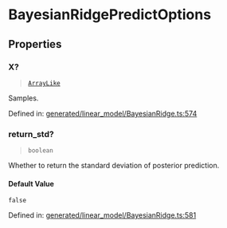 # BayesianRidgePredictOptions

## Properties

### X?

> [`ArrayLike`](../types/ArrayLike.md)

Samples.

Defined in:  [generated/linear\_model/BayesianRidge.ts:574](https://github.com/transitive-bullshit/scikit-learn-ts/blob/122b3c0/packages/sklearn/src/generated/linear_model/BayesianRidge.ts#L574)

### return\_std?

> `boolean`

Whether to return the standard deviation of posterior prediction.

#### Default Value

`false`

Defined in:  [generated/linear\_model/BayesianRidge.ts:581](https://github.com/transitive-bullshit/scikit-learn-ts/blob/122b3c0/packages/sklearn/src/generated/linear_model/BayesianRidge.ts#L581)
